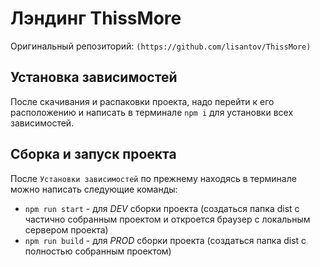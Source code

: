 # Лэндинг ThissMore
Оригинальный репозиторий: `(https://github.com/lisantov/ThissMore)`

## Установка зависимостей
После скачивания и распаковки проекта, надо перейти к его расположению и написать в терминале `npm i` для установки всех зависимостей.

## Сборка и запуск проекта
После `Установки зависимостей` по прежнему находясь в терминале можно написать следующие команды:
- `npm run start` - для *DEV* сборки проекта (создаться папка dist с частично собранным проектом и откроется браузер с локальным сервером проекта)
- `npm run build` - для *PROD* сборки проекта (создаться папка dist с полностью собранным проектом)
